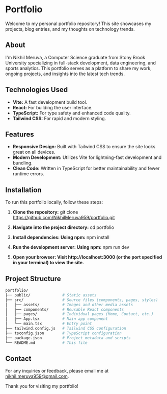 # Portfolio

Welcome to my personal portfolio repository! This site showcases my projects, blog entries, and my thoughts on technology trends.

## About

I'm Nikhil Meruva, a Computer Science graduate from Stony Brook University specializing in full-stack development, data engineering, and sports analytics. This portfolio serves as a platform to share my work, ongoing projects, and insights into the latest tech trends.

## Technologies Used

- **Vite:** A fast development build tool.
- **React:** For building the user interface.
- **TypeScript:** For type safety and enhanced code quality.
- **Tailwind CSS:** For rapid and modern styling.

## Features

- **Responsive Design:** Built with Tailwind CSS to ensure the site looks great on all devices.
- **Modern Development:** Utilizes Vite for lightning-fast development and bundling.
- **Clean Code:** Written in TypeScript for better maintainability and fewer runtime errors.

## Installation

To run this portfolio locally, follow these steps:

1. **Clone the repository:**
   git clone https://github.com/NikhilMeruva959/portfolio.git

2. **Navigate into the project directory:**
  cd portfolio

3. **Install dependencies: Using npm:**
  npm install

4. **Run the development server: Using npm:**
  npm run dev

5. **Open your browser: Visit http://localhost:3000 (or the port specified in your terminal) to view the site.**

## Project Structure

```bash
portfolio/
├── public/              # Static assets
├── src/                 # Source files (components, pages, styles)
│   ├── assets/          # Images and other media assets
│   ├── components/      # Reusable React components
│   ├── pages/           # Individual pages (Home, Contact, etc.)
│   ├── App.tsx          # Main app component
│   └── main.tsx         # Entry point
├── tailwind.config.js   # Tailwind CSS configuration
├── tsconfig.json        # TypeScript configuration
├── package.json         # Project metadata and scripts
└── README.md            # This file
```

## Contact
For any inquiries or feedback, please email me at nikhil.meruva959@gmail.com.

Thank you for visiting my portfolio!